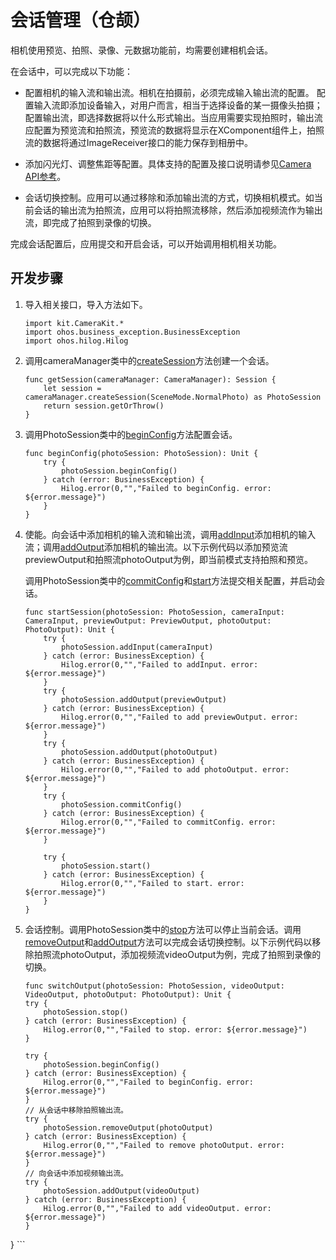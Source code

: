 # 会话管理（仓颉）

相机使用预览、拍照、录像、元数据功能前，均需要创建相机会话。

在会话中，可以完成以下功能：

- 配置相机的输入流和输出流。相机在拍摄前，必须完成输入输出流的配置。
  配置输入流即添加设备输入，对用户而言，相当于选择设备的某一摄像头拍摄；配置输出流，即选择数据将以什么形式输出。当应用需要实现拍照时，输出流应配置为预览流和拍照流，预览流的数据将显示在XComponent组件上，拍照流的数据将通过ImageReceiver接口的能力保存到相册中。

- 添加闪光灯、调整焦距等配置。具体支持的配置及接口说明请参见[Camera API参考](../../../../API_Reference/source_zh_cn/apis/CameraKit/cj-apis-multimedia-camera.md)。

- 会话切换控制。应用可以通过移除和添加输出流的方式，切换相机模式。如当前会话的输出流为拍照流，应用可以将拍照流移除，然后添加视频流作为输出流，即完成了拍照到录像的切换。

完成会话配置后，应用提交和开启会话，可以开始调用相机相关功能。

## 开发步骤

1. 导入相关接口，导入方法如下。

    <!-- compile -->

    ```cangjie
    import kit.CameraKit.*
    import ohos.business_exception.BusinessException
    import ohos.hilog.Hilog

    ```

2. 调用cameraManager类中的[createSession](../../../../API_Reference/source_zh_cn/apis/CameraKit/cj-apis-multimedia-camera.md#func-createsessionscenemode)方法创建一个会话。

    <!-- compile -->

    ```cangjie
    func getSession(cameraManager: CameraManager): Session {
        let session = cameraManager.createSession(SceneMode.NormalPhoto) as PhotoSession
        return session.getOrThrow()
    }
    ```

3. 调用PhotoSession类中的[beginConfig](../../../../API_Reference/source_zh_cn/apis/CameraKit/cj-apis-multimedia-camera.md#func-beginconfig)方法配置会话。

    <!-- compile -->

    ```cangjie
    func beginConfig(photoSession: PhotoSession): Unit {
        try {
            photoSession.beginConfig()
        } catch (error: BusinessException) {
            Hilog.error(0,"","Failed to beginConfig. error: ${error.message}")
        }
    }

    ```

4. 使能。向会话中添加相机的输入流和输出流，调用[addInput](../../../../API_Reference/source_zh_cn/apis/CameraKit/cj-apis-multimedia-camera.md#func-addinputcamerainput)添加相机的输入流；调用[addOutput](../../../../API_Reference/source_zh_cn/apis/CameraKit/cj-apis-multimedia-camera.md#func-addoutputcameraoutput)添加相机的输出流。以下示例代码以添加预览流previewOutput和拍照流photoOutput为例，即当前模式支持拍照和预览。

    调用PhotoSession类中的[commitConfig](../../../../API_Reference/source_zh_cn/apis/CameraKit/cj-apis-multimedia-camera.md#func-commitconfig)和[start](../../../../API_Reference/source_zh_cn/apis/CameraKit/cj-apis-multimedia-camera.md#func-start)方法提交相关配置，并启动会话。

    <!-- compile -->

    ```cangjie
    func startSession(photoSession: PhotoSession, cameraInput: CameraInput, previewOutput: PreviewOutput, photoOutput: PhotoOutput): Unit {
        try {
            photoSession.addInput(cameraInput)
        } catch (error: BusinessException) {
            Hilog.error(0,"","Failed to addInput. error: ${error.message}")
        }
        try {
            photoSession.addOutput(previewOutput)
        } catch (error: BusinessException) {
            Hilog.error(0,"","Failed to add previewOutput. error: ${error.message}")
        }
        try {
            photoSession.addOutput(photoOutput)
        } catch (error: BusinessException) {
            Hilog.error(0,"","Failed to add photoOutput. error: ${error.message}")
        }
        try {
            photoSession.commitConfig()
        } catch (error: BusinessException) {
            Hilog.error(0,"","Failed to commitConfig. error: ${error.message}")
        }

        try {
            photoSession.start()
        } catch (error: BusinessException) {
            Hilog.error(0,"","Failed to start. error: ${error.message}")
        }
    }
    ```

5. 会话控制。调用PhotoSession类中的[stop](../../../../API_Reference/source_zh_cn/apis/CameraKit/cj-apis-multimedia-camera.md#func-stop)方法可以停止当前会话。调用[removeOutput](../../../../API_Reference/source_zh_cn/apis/CameraKit/cj-apis-multimedia-camera.md#func-removeoutputcameraoutput)和[addOutput](../../../../API_Reference/source_zh_cn/apis/CameraKit/cj-apis-multimedia-camera.md#func-addoutputcameraoutput)方法可以完成会话切换控制。以下示例代码以移除拍照流photoOutput，添加视频流videoOutput为例，完成了拍照到录像的切换。

    <!-- compile -->

    ```cangjie
    func switchOutput(photoSession: PhotoSession, videoOutput: VideoOutput, photoOutput: PhotoOutput): Unit {
    try {
        photoSession.stop()
    } catch (error: BusinessException) {
        Hilog.error(0,"","Failed to stop. error: ${error.message}")
    }

    try {
        photoSession.beginConfig()
    } catch (error: BusinessException) {
        Hilog.error(0,"","Failed to beginConfig. error: ${error.message}")
    }
    // 从会话中移除拍照输出流。
    try {
        photoSession.removeOutput(photoOutput)
    } catch (error: BusinessException) {
        Hilog.error(0,"","Failed to remove photoOutput. error: ${error.message}")
    }
    // 向会话中添加视频输出流。
    try {
        photoSession.addOutput(videoOutput)
    } catch (error: BusinessException) {
        Hilog.error(0,"","Failed to add videoOutput. error: ${error.message}")
    }

}
    ```
